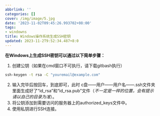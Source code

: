 ```yaml
---
abbrlink: ''
categories: []
cover: /img/image/5.jpg
date: '2023-11-02T09:45:26.993702+08:00'
tags:
- windowns
title: Windows操作系统生成SSH密钥
updated: 2023-11-2T9:52:34.487+8:0
---
```

**在Windows上生成SSH密钥可以通过以下简单步骤：**

1. 创建公钥（如果在cmd窗口不可执行，请下载gitbash执行）

```cmd
ssh-keygen -t rsa -C "youremail@example.com"
```

2. 输入完毕后按回车，到底即可，此时 c盘——用户——用户名——.ssh文件夹 里面生成好了“id\_rsa”和“id\_rsa.pub”文件（*不一定是一样的位置，会有提示请以自己的目录为准*）。
3. 将公钥添加到需要访问的服务器上的authorized\_keys文件中。
4. 使用私钥进行SSH连接。
